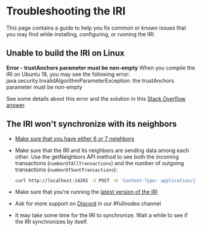 # Troubleshooting the IRI

This page contains a guide to help you fix common or known issues that you may find while installing, configuring, or running the IRI.

## Unable to build the IRI on Linux

**Error - trustAnchors parameter must be non-empty**
When you compile the IRI on Ubuntu 18, you may see the following error:
    java.security.InvalidAlgorithmParameterException: the trustAnchors parameter must be non-empty

See some details about this error and the solution in this [Stack Overflow answer](https://stackoverflow.com/questions/6784463/error-trustanchors-parameter-must-be-non-empty).

## The IRI won't synchronize with its neighbors

* [Make sure that you have either 6 or 7 neighbors](/iri/how-to-guides/finding-neighbors.md)

* Make sure that the IRI and its neighbors are sending data among each other. Use the getNeighbors API method to see both the incoming transactions (`numberOfAllTransactions`) and the number of outgoing transactions (`numberOfSentTransactions`):
    ```bash
    curl http://localhost:14265 -X POST -H 'Content-Type: application/json' -H 'X-IOTA-API-Version: 1' -d '{"command": "getNeighbors"}'
    ```
* Make sure that you're running the [latest version of the IRI](https://github.com/iotaledger/iri/releases)

* Ask for more support on [Discord](https://discordapp.com/invite/fNGZXvh) in our #fullnodes channel

* It may take some time for the IRI to synchronize. Wait a while to see if the IRI synchronizes by itself.